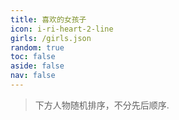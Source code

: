 ```yaml
---
title: 喜欢的女孩子
icon: i-ri-heart-2-line
girls: /girls.json
random: true
toc: false
aside: false
nav: false
---
```

> 下方人物随机排序，不分先后顺序.  

<YunGirls :girls="frontmatter.girls" :random="frontmatter.random" />